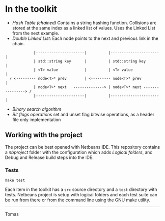 # In the toolkit

- *Hash Table (chained)* Contains a string hashing function. Collisions are stored at the same index as a linked list of values. Uses the Linked List from the next example.
- *Double Linked List:* Each node points to the next and previous link in the chain.
    
```
             |----------------------|          |----------------------|
             | std::string key      |          | std::string key      |
             | <T> value            |          | <T> value            |
  / <--------- node<T>* prev        | <--------- node<T>* prev        |
             | node<T>* next   --------------> | node<T>* next ----------------> /
             |----------------------|          |----------------------|
```

- *Binary search algorithm*
- *Bit flags operations* set and unset flag bitwise operations, as a header file only implementation

## Working with the project

The project can be best opened with Netbeans IDE. This repository contains a *nbproject* folder with the configuration which adds *Logical folders*, and Debug and Release build steps into the IDE.

### Tests

```
make test
```

Each item in the toolkit has a `src` source directory and a `test` directory with tests. Netbeans project is setup with logical folders and each test suite can be run from there or from the command line using the GNU make utility.

----

Tomas
